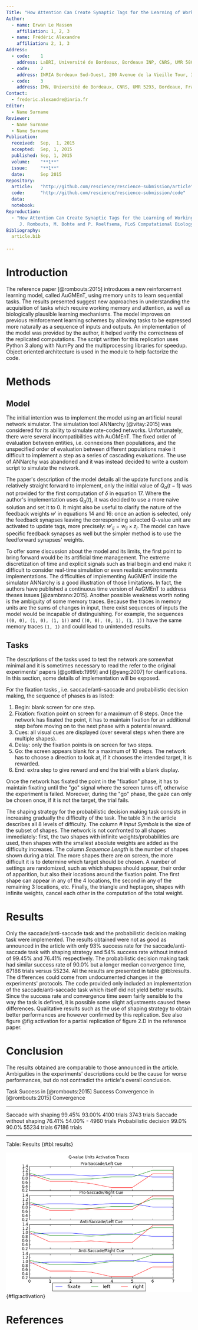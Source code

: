 ```yaml
---
Title: "How Attention Can Create Synaptic Tags for the Learning of Working Memories in Sequential Tasks"
Author:
  - name: Erwan Le Masson
    affiliation: 1, 2, 3
  - name: Frédéric Alexandre
    affiliation: 2, 1, 3
Address:
  - code:    1
    address: LaBRI, Université de Bordeaux, Bordeaux INP, CNRS, UMR 5800, Talence, France
  - code:    2
    address: INRIA Bordeaux Sud-Ouest, 200 Avenue de la Vieille Tour, 33405 Talence, France
  - code:    3
    address: IMN, Université de Bordeaux, CNRS, UMR 5293, Bordeaux, France
Contact:
  - frederic.alexandre@inria.fr
Editor:
  - Name Surname
Reviewer:
  - Name Surname
  - Name Surname
Publication:
  received:  Sep,  1, 2015
  accepted:  Sep, 1, 2015
  published: Sep, 1, 2015
  volume:    "**1**"
  issue:     "**1**"
  date:      Sep 2015
Repository:
  article:   "http://github.com/rescience/rescience-submission/article"
  code:      "http://github.com/rescience/rescience-submission/code"
  data:      
  notebook:  
Reproduction:
  - "How Attention Can Create Synaptic Tags for the Learning of Working Memories in Sequential Tasks,
     J. Rombouts, M. Bohte and P. Roelfsema, PLoS Computational Biology 11.3, e1004060. DOI: 10.1371/journal.pcbi.1004060"
Bibliography:
  article.bib

---
```


# Introduction

The reference paper [@rombouts:2015] introduces a new reinforcement learning model, called AuGMEnT, using memory
units to learn sequential tasks. The results presented suggest new approaches in understanding the acquisition of
tasks which require working memory and attention, as well as biologically plausible learning mechanisms. The model improves on
previous reinforcement learning schemes by allowing tasks to be expressed more naturally as a sequence of inputs and outputs.
An implementation of the model was provided by the author, it helped verify the correctness of the replicated computations.
The script written for this replication uses Python 3 along with NumPy and the multiprocessing libraries for speedup.
Object oriented architecture is used in the module to help factorize the code.


# Methods

## Model

The initial intention was to implement the model using an artificial neural network
simulator. The simulation tool ANNarchy [@vitay:2015] was considered for its ability to simulate rate-coded
networks. Unfortunately, there were several incompatibilities with AuGMEnT. The fixed order of evaluation between entities,
i.e. connexions then populations, and the unspecified order of evaluation between different populations make it difficult to implement
a step as a series of cascading evaluations.
The use of ANNarchy was abandoned and it was instead decided to write a custom script to simulate the network.

The paper's description of the model details all the update functions and is relatively straight forward to
implement, only the initial value of $Q_{a}(t-1)$ was not provided for the first computation of $\delta$ in equation 17.
Where the author's implementation uses $Q_{a}(t)$, it was decided to use a more naive solution and set it to 0.
It might also be useful to clarify the nature of the feedback weights $w'$ in equations 14 and 16: once an action is selected,
only the feedback synapses leaving the corresponding selected Q-value unit are activated to update tags,
more precisely: $w'_{ij} = w_{ij} \times z_{i}$. The model can have specific feedback synapses as well but the simpler method is to
use the feedforward synapses' weights.

To offer some discussion about the model and its limits, the first point to bring forward would be its artificial time management.
The extreme discretization of time and explicit signals such as trial begin and end make it difficult to consider real-time simulation
or even realistic environments implementations. The difficulties of implementing AuGMEnT inside the simulator ANNarchy is a good illustration of
those limitations. In fact, the authors have published a continuous time version of AuGMEnT to address theses issues [@zambrano:2015].
Another possible weakness worth noting is the ambiguity of some memory traces. Because the traces in memory units are the sums of
changes in input, there exist sequences of inputs the model would be incapable of distinguishing.
For example, the sequences `((0, 0), (1, 0), (1, 1))` and `((0, 0), (0, 1), (1, 1))` have the same memory traces `(1, 1)` and could lead
to unintended results.

## Tasks

The descriptions of the tasks used to test the network are somewhat minimal and it is sometimes
necessary to read the refer to the original experiments' papers [@gottlieb:1999] and [@yang:2007] for clarifications.
In this section, some details of implementation will be exposed.

For the fixation tasks , i.e. saccade/anti-saccade and probabilistic decision making, the sequence of phases is as listed:

1. Begin: blank screen for one step.
2. Fixation: fixation point on screen for a maximum of 8 steps.
Once the network has fixated the point, it has to maintain fixation for an additional step before moving on to the next phase with a potential reward.
3. Cues: all visual cues are displayed (over several steps when there are multiple shapes).
4. Delay: only the fixation points is on screen for two steps.
5. Go: the screen appears blank for a maximum of 10 steps. The network has to choose a direction to look at, if it chooses the intended target, it is rewarded.
6. End: extra step to give reward and end the trial with a blank display.

Once the network has fixated the point in the "fixation" phase, it has to maintain fixating until the "go" signal where the screen turns off, otherwise the experiment is failed.
Moreover, during the "go" phase, the gaze can only be chosen once, if it is not the target, the trial fails.

The shaping strategy for the probabilistic decision making task consists in increasing gradually the difficulty
of the task. The table 3 in the article describes all 8 levels of difficulty. The column *# Input Symbols* is
the size of the subset of shapes. The network is not confronted to all shapes immediately:
first, the two shapes with infinite weights/probabilities are used, then shapes with the smallest absolute weights are added as the difficulty increases.
The column *Sequence Length* is the number of shapes shown during a trial. The more shapes there are on screen, the more difficult
it is to determine which target should be chosen.
A number of settings are randomized, such as which shapes should appear, their order of apparition, but also their locations around
the fixation point. The first shape can appear in any of the 4 locations, the second in any of the remaining 3 locations, etc.
Finally, the triangle and heptagon, shapes with infinite weights, cancel each other in the computation of the total weight.


# Results

Only the saccade/anti-saccade task and the probabilistic decision making task were implemented.
The results obtained were not as good as announced in the article with only 93% success rate
for the saccade/anti-saccade task with shaping strategy and 54% success rate without instead of 99.45% and 76.41% respectively.
The probabilistic decision making task had similar success rate of 90.0% but a longer median convergence time, 67186 trials versus
55234. All the results are presented in table @tbl:results.
The differences could come from undocumented changes in the experiments' protocols. The code provided only included an implementation
of the saccade/anti-saccade task which itself did not yield better results. Since the success rate and convergence time seem fairly
sensible to the way the task is defined, it is possible some slight adjustments caused these differences.
Qualitative results such as the use of shaping strategy to obtain better performances are however confirmed by this replication.
See also figure @fig:activation for a partial replication of figure 2.D in the reference paper.


# Conclusion

The results obtained are comparable to those announced in the article. Ambiguities in the
experiments' descriptions could be the cause for worse performances, but do not contradict the
article's overall conclusion.

Task                     Success in [@rombouts:2015]   Success   Convergence in [@rombouts:2015]   Convergence
----------------------- ----------------------------- --------- --------------------------------- -------------
Saccade with shaping               99.45%               93.00%             4100 trials             3743 trials
Saccade without shaping            76.41%               54.00%                 -                   4960 trials
Probabilistic decision             99.0%                90.0%              55234 trials            67186 trials
----------------------- ----------------------------- --------- --------------------------------- --------------

Table: Results {#tbl:results}

![Activity of Q-value neurons for the saccade/anti-saccade task](figure_activation.png){#fig:activation}


# References
